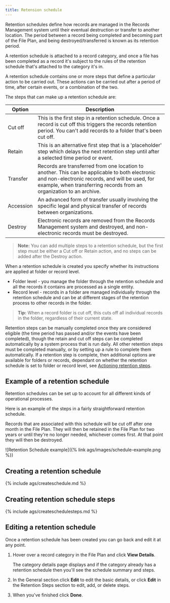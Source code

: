 ```yaml
---
title: Retension schedule
---
```


Retention schedules define how records are managed in the Records Management system until their eventual destruction 
or transfer to another location. The period between a record being completed and becoming part of the File Plan, 
and being destroyed/transferred is known as its retention period.

A retention schedule is attached to a record category, and once a file has been completed as a record it's subject to 
the rules of the retention schedule that's attached to the category it's in.

A retention schedule contains one or more steps that define a particular action to be carried out. 
These actions can be carried out after a period of time, after certain events, or a combination of the two.

The steps that can make up a retention schedule are:

|Option|Description|
|------|-----------|
|Cut off|This is the first step in a retention schedule. Once a record is cut off this triggers the records retention period. You can't add records to a folder that's been cut off.|
|Retain|This is an alternative first step that is a 'placeholder' step which delays the next retention step until after a selected time period or event.|
|Transfer|Records are transferred from one location to another. This can be applicable to both electronic and non-electronic records, and will be used, for example, when transferring records from an organization to an archive.|
|Accession|An advanced form of transfer usually involving the specific legal and physical transfer of records between organizations.|
|Destroy|Electronic records are removed from the Records Management system and destroyed, and non-electronic records must be destroyed.|

>**Note:** You can add multiple steps to a retention schedule, but the first step must be either a Cut off or Retain action, and no steps can be added after the Destroy action.

When a retention schedule is created you specify whether its instructions are applied at folder or record level.

* Folder level - you manage the folder through the retention schedule and all the records it contains are processed as a single entity.
* Record level - records in a folder are managed individually through the retention schedule and can be at different stages of the retention process to other records in the folder.

>**Tip:** When a record folder is cut off, this cuts off all individual records in the folder, regardless of their current state.

Retention steps can be manually completed once they are considered eligible (the time period has passed and/or the events 
have been completed), though the retain and cut off steps can be completed automatically by a system process that is run daily. 
All other retention steps must be completed manually, or by setting up a rule to complete them automatically. 
If a retention step is complete, then additional options are available for folders or records, dependant on whether the 
retention schedule is set to folder or record level, see [Actioning retention steps](TODO:../tasks/rm-dispsched-actions.md).

## Example of a retention schedule

Retention schedules can be set up to account for all different kinds of operational processes.

Here is an example of the steps in a fairly straightforward retention schedule.

Records that are associated with this schedule will be cut off after one month in the File Plan. They will then be retained in the File Plan for two years or until they're no longer needed, whichever comes first. At that point they will then be destroyed.

![Retention Schedule example]({% link ags/images/schedule-example.png %})

## Creating a retention schedule

{% include ags/createschedule.md %}

## Creating retention schedule steps

{% include ags/createschedulesteps.md %}

## Editing a retention schedule

Once a retention schedule has been created you can go back and edit it at any point.

1. Hover over a record category in the File Plan and click **View Details**.

    The category details page displays and if the category already has a retention schedule then you'll see the schedule summary and steps.

2. In the General section click **Edit** to edit the basic details, or click **Edit** in the Retention Steps section to edit, add, or delete steps.

3. When you've finished click **Done**.

